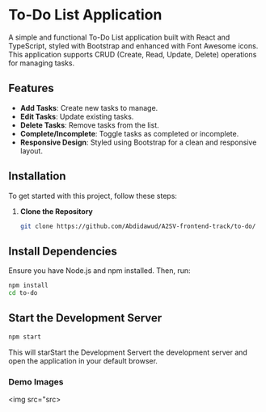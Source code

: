 # To-Do List Application

A simple and functional To-Do List application built with React and TypeScript, styled with Bootstrap and enhanced with Font Awesome icons. This application supports CRUD (Create, Read, Update, Delete) operations for managing tasks.

## Features

- **Add Tasks**: Create new tasks to manage.
- **Edit Tasks**: Update existing tasks.
- **Delete Tasks**: Remove tasks from the list.
- **Complete/Incomplete**: Toggle tasks as completed or incomplete.
- **Responsive Design**: Styled using Bootstrap for a clean and responsive layout.

## Installation

To get started with this project, follow these steps:

1. **Clone the Repository**

   ```bash
   git clone https://github.com/Abdidawud/A2SV-frontend-track/to-do/
   ```

## Install Dependencies

Ensure you have Node.js and npm installed. Then, run:

```sh
npm install
cd to-do

```

## Start the Development Server

```sh
npm start
```

This will starStart the Development Servert the development server and open the application in your default browser.

### Demo Images

<img src="src>
